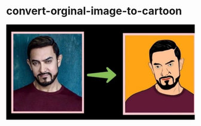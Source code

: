 # convert-orginal-image-to-cartoon
![](https://github.com/muzamil67/convert-orginal-image-to-cartoon/blob/main/cartoon.jpg)
